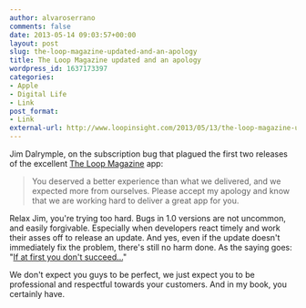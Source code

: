 ```yaml
---
author: alvaroserrano
comments: false
date: 2013-05-14 09:03:57+00:00
layout: post
slug: the-loop-magazine-updated-and-an-apology
title: The Loop Magazine updated and an apology
wordpress_id: 1637173397
categories:
- Apple
- Digital Life
- Link
post_format:
- Link
external-url: http://www.loopinsight.com/2013/05/13/the-loop-magazine-updated-and-an-apology/
---
```


Jim Dalrymple, on the subscription bug that plagued the first two releases of the excellent [The Loop Magazine](http://www.loopinsight.com/2013/05/09/the-loop-magazine-for-iphone-and-ipad-released/) app: 



<blockquote>You deserved a better experience than what we delivered, and we expected more from ourselves. Please accept my apology and know that we are working hard to deliver a great app for you.</blockquote>



Relax Jim, you're trying too hard. Bugs in 1.0 versions are not uncommon, and easily forgivable. Especially when developers react timely and work their asses off to release an update. And yes, even if the update doesn't immediately fix the problem, there's still no harm done. As the saying goes: "[If at first you don't succeed...](http://en.wikipedia.org/wiki/William_Edward_Hickson)"

We don't expect you guys to be perfect, we just expect you to be professional and respectful towards your customers. And in my book, you certainly have.
